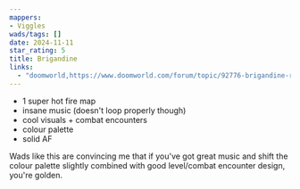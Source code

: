 ```yaml
---
mappers:
- Viggles
wads/tags: []
date: 2024-11-11
star_rating: 5
title: Brigandine
links:
  - "doomworld,https://www.doomworld.com/forum/topic/92776-brigandine-rc2-updated-2017-05-13/"
---
```


- 1 super hot fire map
- insane music (doesn't loop properly though)
- cool visuals + combat encounters
- colour palette
- solid AF

Wads like this are convincing me that if you've got great music and shift the colour palette slightly combined with good level/combat encounter design, you're golden.
